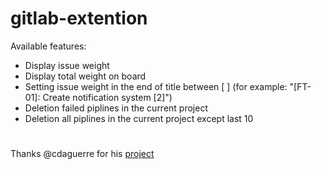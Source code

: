 # gitlab-extention
Available features:
  - Display issue weight
  - Display total weight on board
  - Setting  issue weight in the end of title between [ ]  (for example: "[FT-01]: Create notification system [2]") 
  - Deletion failed piplines in the current project
  - Deletion all piplines in the current project except last 10
#
Thanks @cdaguerre for his [project](https://github.com/cdaguerre/gitlab-chrome-extension)
